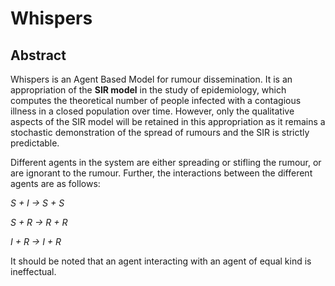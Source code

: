 # Whispers

## Abstract
Whispers is an Agent Based Model for rumour dissemination. It is an appropriation of the **SIR model** in the study of epidemiology, which computes the theoretical number of people infected with a contagious illness in a closed population over time. However, only the qualitative aspects of the SIR model will be retained in this appropriation as it remains a stochastic demonstration of the spread of rumours and the SIR is strictly predictable.

Different agents in the system are either spreading or stifling the rumour, or are ignorant to the rumour. Further, the interactions between the different agents are as follows:

*S + I -> S + S*

*S + R -> R + R*

*I + R -> I + R*

It should be noted that an agent interacting with an agent of equal kind is ineffectual.
